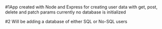 
#1App created with Node and Express for creating user data with get, post, delete and patch params currently no database is initialized 

#2 Will be adding a database of either SQL or No-SQL users

